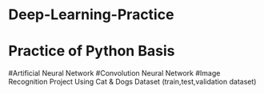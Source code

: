 # Deep-Learning-Practice
# Practice of Python Basis
#Artificial Neural Network
#Convolution Neural Network
#Image Recognition Project Using Cat & Dogs Dataset (train,test,validation dataset)
